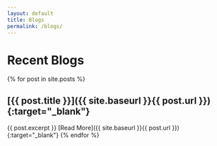 ```yaml
---
layout: default
title: Blogs 
permalink: /blogs/
---
```


# Recent Blogs
{% for post in site.posts %}
## [{{ post.title }}]({{ site.baseurl }}{{ post.url }}){:target="_blank"}
 {{ post.excerpt }}
[Read More]({{ site.baseurl }}{{ post.url }}){:target="_blank"}
{% endfor %}
